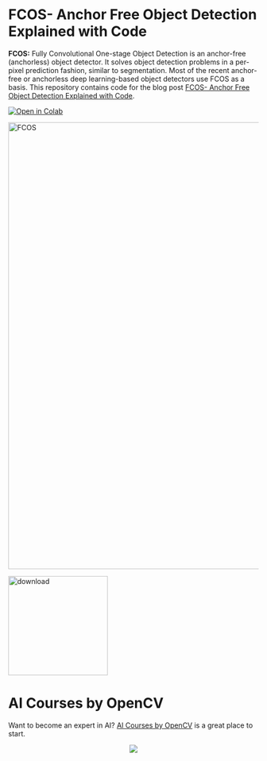 # FCOS- Anchor Free Object Detection Explained with Code

**FCOS:** Fully Convolutional One-stage Object Detection is an anchor-free (anchorless) object detector. It solves object detection problems in a per-pixel prediction fashion, similar to segmentation. Most of the recent anchor-free or anchorless deep learning-based object detectors use FCOS as a basis. This repository contains code for the blog post [FCOS- Anchor Free Object Detection Explained with Code](learnopencv.com/fcos-anchor-free-object-detection-explained/).

[<img src="https://colab.research.google.com/assets/colab-badge.svg" alt="Open in Colab">](https://colab.research.google.com/github/spmallick/learnopencv/blob/master/FCOS-Inference-using-PyTorch/pytorch_fcos_inference.ipynb) 

<img src="https://learnopencv.com/wp-content/uploads/2022/11/FCOS-Anchor-Free-Object-detector-feature-image.gif" alt="FCOS" width="900">

[<img src="https://learnopencv.com/wp-content/uploads/2022/07/download-button-e1657285155454.png" alt="download" width="200">](https://www.dropbox.com/scl/fo/ixyn3c0iuswoqrfrxzvxh/h?dl=1&rlkey=fjl3ah2c3a1310h5anx7t5u0i)


# AI Courses by OpenCV

Want to become an expert in AI? [AI Courses by OpenCV](https://opencv.org/courses/) is a great place to start.

<a href="https://opencv.org/courses/">
<p align="center"> 
<img src="https://learnopencv.com/wp-content/uploads/2023/01/AI-Courses-By-OpenCV-Github.png">
</p>
</a>
